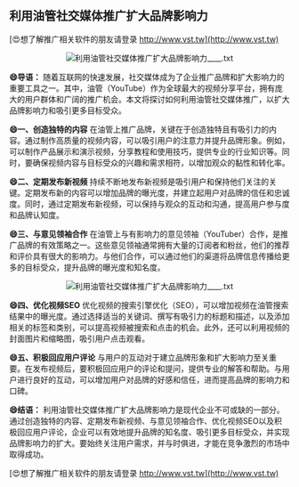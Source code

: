 ## **利用油管社交媒体推广扩大品牌影响力**

[😍想了解推广相关软件的朋友请登录 http://www.vst.tw](http://www.vst.tw)

 <center><img src="https://vst.tw/MP4/tuiguang/png/2.png" alt="利用油管社交媒体推广扩大品牌影响力____.txt"></center>

**😄导语：**
随着互联网的快速发展，社交媒体成为了企业推广品牌和扩大影响力的重要工具之一。其中，油管（YouTube）作为全球最大的视频分享平台，拥有庞大的用户群体和广阔的推广机会。本文将探讨如何利用油管社交媒体推广，以扩大品牌影响力和吸引更多目标受众。

**😄一、创造独特的内容**
在油管上推广品牌，关键在于创造独特且有吸引力的内容。通过制作高质量的视频内容，可以吸引用户的注意力并提升品牌形象。例如，可以制作产品展示和演示视频，分享教程和使用技巧，提供专业的行业知识等。同时，要确保视频内容与目标受众的兴趣和需求相符，以增加观众的黏性和转化率。

**😄二、定期发布新视频**
持续不断地发布新视频是吸引用户和保持他们关注的关键。定期发布新的内容可以增加品牌的曝光度，并建立起用户对品牌的信任和忠诚度。同时，通过定期发布新视频，可以保持与观众的互动和沟通，提高用户参与度和品牌认知度。

**😄三、与意见领袖合作**
在油管上与有影响力的意见领袖（YouTuber）合作，是推广品牌的有效策略之一。这些意见领袖通常拥有大量的订阅者和粉丝，他们的推荐和评价具有很大的影响力。与他们合作，可以通过他们的渠道将品牌信息传播给更多的目标受众，提升品牌的曝光度和知名度。

 <center><img src="https://vst.tw/MP4/tuiguang/png/8.png" alt="利用油管社交媒体推广扩大品牌影响力____.txt"></center>

**😄四、优化视频SEO**
优化视频的搜索引擎优化（SEO），可以增加视频在油管搜索结果中的曝光度。通过选择适当的关键词、撰写有吸引力的标题和描述，以及添加相关的标签和类别，可以提高视频被搜索和点击的机会。此外，还可以利用视频的封面图片和缩略图，吸引用户点击观看。

**😄五、积极回应用户评论**
与用户的互动对于建立品牌形象和扩大影响力至关重要。在发布视频后，要积极回应用户的评论和提问，提供专业的解答和帮助。与用户进行良好的互动，可以增加用户对品牌的好感和信任，进而提高品牌的影响力和口碑。

**😄结语：**
利用油管社交媒体推广扩大品牌影响力是现代企业不可或缺的一部分。通过创造独特的内容、定期发布新视频、与意见领袖合作、优化视频SEO以及积极回应用户评论，企业可以有效地提升品牌的知名度、吸引更多目标受众，并实现品牌影响力的扩大。要始终关注用户需求，并与时俱进，才能在竞争激烈的市场中取得成功。

[😍想了解推广相关软件的朋友请登录 http://www.vst.tw](http://www.vst.tw)



